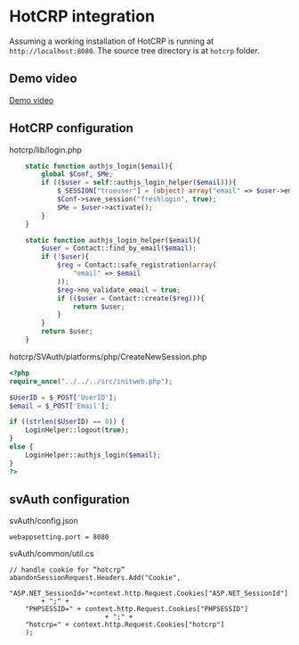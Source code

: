 # HotCRP integration

Assuming a working installation of HotCRP is running at `http://localhost:8080`.
The source tree directory is at `hotcrp` folder.

## Demo video

[Demo video](https://www.dropbox.com/s/3j325w6wytxgvie/hotcrp-fb-login.mov?dl=0)


## HotCRP configuration

hotcrp/lib/login.php

```php
    static function authjs_login($email){
        global $Conf, $Me;
        if (($user = self::authjs_login_helper($email))){
            $_SESSION["trueuser"] = (object) array("email" => $user->email);
            $Conf->save_session("freshlogin", true);
            $Me = $user->activate();
        }
    }

    static function authjs_login_helper($email){
        $user = Contact::find_by_email($email);
        if (!$user){
            $reg = Contact::safe_registration(array(
                "email" => $email
            ));
            $reg->no_validate_email = true;
            if (($user = Contact::create($reg))){
                return $user;
            }
        }
        return $user;
    }
```

hotcrp/SVAuth/platforms/php/CreateNewSession.php

```php
<?php
require_once("../../../src/initweb.php");

$UserID = $_POST['UserID'];
$email = $_POST['Email'];

if ((strlen($UserID) == 0)) {
    LoginHelper::logout(true);
}
else {
    LoginHelper::authjs_login($email);
}
?>
```


## svAuth configuration

svAuth/config.json
```
webappsetting.port = 8080
```

svAuth/common/util.cs
```
// handle cookie for “hotcrp”
abandonSessionRequest.Headers.Add("Cookie",
    "ASP.NET_SessionId="+context.http.Request.Cookies["ASP.NET_SessionId"]  
        + ";" +
    "PHPSESSID=" + context.http.Request.Cookies["PHPSESSID"]
                        + ";" +
    "hotcrp=" + context.http.Request.Cookies["hotcrp"]
    );
```
